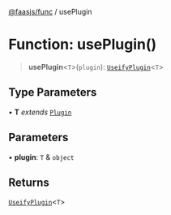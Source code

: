 [@faasjs/func](../README.md) / usePlugin

# Function: usePlugin()

> **usePlugin**\<`T`\>(`plugin`): [`UseifyPlugin`](../type-aliases/UseifyPlugin.md)\<`T`\>

## Type Parameters

• **T** *extends* [`Plugin`](../type-aliases/Plugin.md)

## Parameters

• **plugin**: `T` & `object`

## Returns

[`UseifyPlugin`](../type-aliases/UseifyPlugin.md)\<`T`\>
